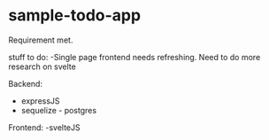 # sample-todo-app
Requirement met. 

stuff to do:
-Single page frontend needs refreshing. Need to do more research on svelte

Backend:
- expressJS
- sequelize - postgres

Frontend:
-svelteJS
